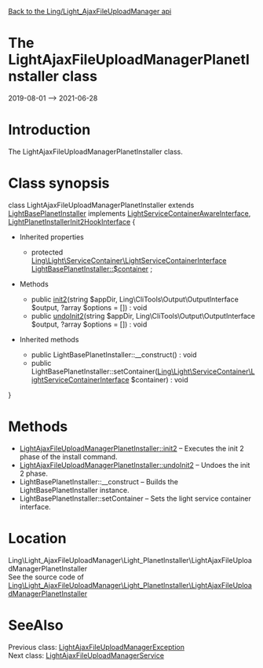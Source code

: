 [Back to the Ling/Light_AjaxFileUploadManager api](https://github.com/lingtalfi/Light_AjaxFileUploadManager/blob/master/doc/api/Ling/Light_AjaxFileUploadManager.md)



The LightAjaxFileUploadManagerPlanetInstaller class
================
2019-08-01 --> 2021-06-28






Introduction
============

The LightAjaxFileUploadManagerPlanetInstaller class.



Class synopsis
==============


class <span class="pl-k">LightAjaxFileUploadManagerPlanetInstaller</span> extends [LightBasePlanetInstaller](https://github.com/lingtalfi/Light_PlanetInstaller/blob/master/doc/api/Ling/Light_PlanetInstaller/PlanetInstaller/LightBasePlanetInstaller.md) implements [LightServiceContainerAwareInterface](https://github.com/lingtalfi/Light/blob/master/doc/api/Ling/Light/ServiceContainer/LightServiceContainerAwareInterface.md), [LightPlanetInstallerInit2HookInterface](https://github.com/lingtalfi/Light_PlanetInstaller/blob/master/doc/api/Ling/Light_PlanetInstaller/PlanetInstaller/LightPlanetInstallerInit2HookInterface.md) {

- Inherited properties
    - protected [Ling\Light\ServiceContainer\LightServiceContainerInterface](https://github.com/lingtalfi/Light/blob/master/doc/api/Ling/Light/ServiceContainer/LightServiceContainerInterface.md) [LightBasePlanetInstaller::$container](#property-container) ;

- Methods
    - public [init2](https://github.com/lingtalfi/Light_AjaxFileUploadManager/blob/master/doc/api/Ling/Light_AjaxFileUploadManager/Light_PlanetInstaller/LightAjaxFileUploadManagerPlanetInstaller/init2.md)(string $appDir, Ling\CliTools\Output\OutputInterface $output, ?array $options = []) : void
    - public [undoInit2](https://github.com/lingtalfi/Light_AjaxFileUploadManager/blob/master/doc/api/Ling/Light_AjaxFileUploadManager/Light_PlanetInstaller/LightAjaxFileUploadManagerPlanetInstaller/undoInit2.md)(string $appDir, Ling\CliTools\Output\OutputInterface $output, ?array $options = []) : void

- Inherited methods
    - public LightBasePlanetInstaller::__construct() : void
    - public LightBasePlanetInstaller::setContainer([Ling\Light\ServiceContainer\LightServiceContainerInterface](https://github.com/lingtalfi/Light/blob/master/doc/api/Ling/Light/ServiceContainer/LightServiceContainerInterface.md) $container) : void

}






Methods
==============

- [LightAjaxFileUploadManagerPlanetInstaller::init2](https://github.com/lingtalfi/Light_AjaxFileUploadManager/blob/master/doc/api/Ling/Light_AjaxFileUploadManager/Light_PlanetInstaller/LightAjaxFileUploadManagerPlanetInstaller/init2.md) &ndash; Executes the init 2 phase of the install command.
- [LightAjaxFileUploadManagerPlanetInstaller::undoInit2](https://github.com/lingtalfi/Light_AjaxFileUploadManager/blob/master/doc/api/Ling/Light_AjaxFileUploadManager/Light_PlanetInstaller/LightAjaxFileUploadManagerPlanetInstaller/undoInit2.md) &ndash; Undoes the init 2 phase.
- LightBasePlanetInstaller::__construct &ndash; Builds the LightBasePlanetInstaller instance.
- LightBasePlanetInstaller::setContainer &ndash; Sets the light service container interface.





Location
=============
Ling\Light_AjaxFileUploadManager\Light_PlanetInstaller\LightAjaxFileUploadManagerPlanetInstaller<br>
See the source code of [Ling\Light_AjaxFileUploadManager\Light_PlanetInstaller\LightAjaxFileUploadManagerPlanetInstaller](https://github.com/lingtalfi/Light_AjaxFileUploadManager/blob/master/Light_PlanetInstaller/LightAjaxFileUploadManagerPlanetInstaller.php)



SeeAlso
==============
Previous class: [LightAjaxFileUploadManagerException](https://github.com/lingtalfi/Light_AjaxFileUploadManager/blob/master/doc/api/Ling/Light_AjaxFileUploadManager/Exception/LightAjaxFileUploadManagerException.md)<br>Next class: [LightAjaxFileUploadManagerService](https://github.com/lingtalfi/Light_AjaxFileUploadManager/blob/master/doc/api/Ling/Light_AjaxFileUploadManager/Service/LightAjaxFileUploadManagerService.md)<br>
